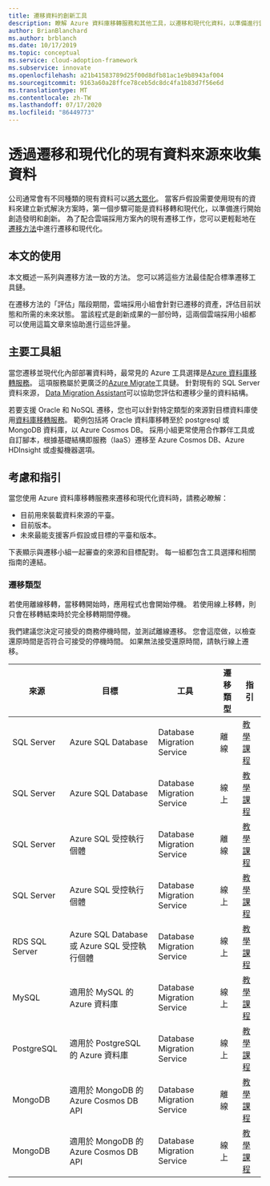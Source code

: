 ```yaml
---
title: 遷移資料的創新工具
description: 瞭解 Azure 資料庫移轉服務和其他工具，以遷移和現代化資料，以準備進行雲端開始創造發明和創新。
author: BrianBlanchard
ms.author: brblanch
ms.date: 10/17/2019
ms.topic: conceptual
ms.service: cloud-adoption-framework
ms.subservice: innovate
ms.openlocfilehash: a21b41583789d25f00d8dfb81ac1e9b8943af004
ms.sourcegitcommit: 9163a60a28ffce78ceb5dc8dc4fa1b83d7f56e6d
ms.translationtype: MT
ms.contentlocale: zh-TW
ms.lasthandoff: 07/17/2020
ms.locfileid: "86449773"
---
```

# <a name="collect-data-through-the-migration-and-modernization-of-existing-data-sources"></a>透過遷移和現代化的現有資料來源來收集資料

公司通常會有不同種類的現有資料可以[將大眾化](../considerations/data.md)。 當客戶假設需要使用現有的資料來建立新式解決方案時，第一個步驟可能是資料移轉和現代化，以準備進行開始創造發明和創新。 為了配合雲端採用方案內的現有遷移工作，您可以更輕鬆地在[遷移方法](../../migrate/index.md)中進行遷移和現代化。

## <a name="use-of-this-article"></a>本文的使用

本文概述一系列與遷移方法一致的方法。 您可以將這些方法最佳配合標準遷移工具鏈。

在遷移方法的「評估」階段期間，雲端採用小組會針對已遷移的資產，評估目前狀態和所需的未來狀態。 當該程式是創新成果的一部份時，這兩個雲端採用小組都可以使用這篇文章來協助進行這些評量。

## <a name="primary-toolset"></a>主要工具組

當您遷移並現代化內部部署資料時，最常見的 Azure 工具選擇是[Azure 資料庫移轉服務](https://docs.microsoft.com/azure/dms)。 這項服務屬於更廣泛的[Azure Migrate](https://docs.microsoft.com/azure/migrate/migrate-services-overview)工具鏈。 針對現有的 SQL Server 資料來源， [Data Migration Assistant](https://docs.microsoft.com/sql/dma/dma-overview)可以協助您評估和遷移少量的資料結構。

若要支援 Oracle 和 NoSQL 遷移，您也可以針對特定類型的來源對目標資料庫使用[資料庫移轉服務](https://docs.microsoft.com/azure/dms)。 範例包括將 Oracle 資料庫移轉至於 postgresql 或 MongoDB 資料庫，以 Azure Cosmos DB。 採用小組更常使用合作夥伴工具或自訂腳本，根據基礎結構即服務（IaaS）遷移至 Azure Cosmos DB、Azure HDInsight 或虛擬機器選項。

## <a name="considerations-and-guidance"></a>考慮和指引

當您使用 Azure 資料庫移轉服務來遷移和現代化資料時，請務必瞭解：

- 目前用來裝載資料來源的平臺。
- 目前版本。
- 未來最能支援客戶假設或目標的平臺和版本。

下表顯示與遷移小組一起審查的來源和目標配對。 每一組都包含工具選擇和相關指南的連結。

### <a name="migration-type"></a>遷移類型

若使用離線移轉，當移轉開始時，應用程式也會開始停機。 若使用線上移轉，則只會在移轉結束時於完全移轉期間停機。

我們建議您決定可接受的商務停機時間，並測試離線遷移。 您會這麼做，以檢查還原時間是否符合可接受的停機時間。 如果無法接受還原時間，請執行線上遷移。

| 來源  | 目標  | 工具  | 遷移類型 | 指引 |
|---|---|---|---|---|
| SQL Server | Azure SQL Database | Database Migration Service | 離線 | [教學課程](https://docs.microsoft.com/azure/dms/tutorial-sql-server-to-azure-sql) |
| SQL Server | Azure SQL Database | Database Migration Service | 線上 | [教學課程](https://docs.microsoft.com/azure/dms/tutorial-sql-server-azure-sql-online) |
| SQL Server | Azure SQL 受控執行個體 | Database Migration Service | 離線 | [教學課程](https://docs.microsoft.com/azure/dms/tutorial-sql-server-to-managed-instance) |
| SQL Server | Azure SQL 受控執行個體 | Database Migration Service | 線上 | [教學課程](https://docs.microsoft.com/azure/dms/tutorial-sql-server-managed-instance-online) |
| RDS SQL Server | Azure SQL Database 或 Azure SQL 受控執行個體 | Database Migration Service | 線上 | [教學課程](https://docs.microsoft.com/azure/dms/tutorial-rds-sql-server-azure-sql-and-managed-instance-online) |
| MySQL | 適用於 MySQL 的 Azure 資料庫 | Database Migration Service | 線上 | [教學課程](https://docs.microsoft.com/azure/dms/tutorial-mysql-azure-mysql-online) |
| PostgreSQL | 適用於 PostgreSQL 的 Azure 資料庫 | Database Migration Service | 線上 | [教學課程](https://docs.microsoft.com/azure/dms/tutorial-postgresql-azure-postgresql-online) |
| MongoDB | 適用於 MongoDB 的 Azure Cosmos DB API | Database Migration Service | 離線 | [教學課程](https://docs.microsoft.com/azure/dms/tutorial-mongodb-cosmos-db) |
| MongoDB | 適用於 MongoDB 的 Azure Cosmos DB API | Database Migration Service | 線上 | [教學課程](https://docs.microsoft.com/azure/dms/tutorial-mongodb-cosmos-db-online) |
